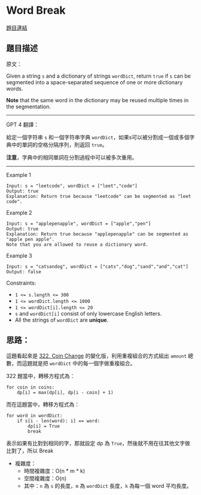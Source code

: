 # Word Break

[題目連結](https://leetcode.com/problems/word-break/description/)

## 題目描述
原文：
  
Given a string `s` and a dictionary of strings `wordDict`, return `true` if `s` can be segmented into a space-separated sequence of one or more dictionary words.

**Note** that the same word in the dictionary may be reused multiple times in the segmentation.

----

GPT 4 翻譯：

給定一個字符串 `s` 和一個字符串字典 `wordDict`，如果s可以被分割成一個或多個字典中的單詞的空格分隔序列，則返回 `true`。

**注意**，字典中的相同單詞在分割過程中可以被多次重用。

----

Example 1
```
Input: s = "leetcode", wordDict = ["leet","code"]
Output: true
Explanation: Return true because "leetcode" can be segmented as "leet code".
```

Example 2
```
Input: s = "applepenapple", wordDict = ["apple","pen"]
Output: true
Explanation: Return true because "applepenapple" can be segmented as "apple pen apple".
Note that you are allowed to reuse a dictionary word.
```

Example 3

```
Input: s = "catsandog", wordDict = ["cats","dog","sand","and","cat"]
Output: false
```


Constraints:
* `1 <= s.length <= 300`
* `1 <= wordDict.length <= 1000`
* `1 <= wordDict[i].length <= 20`
* `s` and `wordDict[i]` consist of only lowercase English letters.
* All the strings of `wordDict` are **unique**.


## 思路：

這題看起來是 [322. Coin Change](../322.%20Coin%20Change/) 的變化版，利用重複組合的方式組出 `amount` 總數，而這題就是把 `wordDict` 中的每一個字做重複組合。

322 題當中，轉移方程式為：

```
for coin in coins:
    dp[i] = max(dp[i], dp[i - coin] + 1)
```

而在這題當中，轉移方程式為：
```
for word in wordDict:
    if s[i - len(word): i] == word:
        dp[i] = True
        break
```
表示如果有比對到相同的字，那就設定 dp 為 `True`，然後就不用在往其他文字做比對了，所以 Break




* 複雜度：
  * 時間複雜度：O(n * m * k)
  * 空間複雜度：O(n)
  * 其中：`n` 為 `s` 的長度，`m` 為 `wordDict` 長度，`k` 為每一個 word 平均長度。
